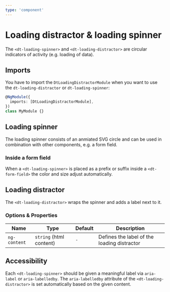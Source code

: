 ```yaml
---
type: 'component'
---
```


# Loading distractor & loading spinner

The `<dt-loading-spinner>` and `<dt-loading-distractor>` are circular indicators
of activity (e.g. loading of data).

## Imports

You have to import the `DtLoadingDistractorModule` when you want to use the
`dt-loading-distractor` or `dt-loading-spinner`:

```typescript
@NgModule({
  imports: [DtLoadingDistractorModule],
})
class MyModule {}
```

## Loading spinner

The loading spinner consists of an anmiated SVG circle and can be used in
combination with other components, e.g. a form field.

<docs-source-example example="LoadingDistractorSpinnerExample"></docs-source-example>

### Inside a form field

When a `<dt-loading-spinner>` is placed as a prefix or suffix inside a
`<dt-form-field>` the color and size adjust automatically.

<docs-source-example example="LoadingDistractorInputExample"></docs-source-example>

## Loading distractor

The `<dt-loading-distractor>` wraps the spinner and adds a label next to it.

<docs-source-example example="LoadingDistractorDefaultExample"></docs-source-example>

### Options & Properties

| Name         | Type                    | Default | Description                                 |
| ------------ | ----------------------- | ------- | ------------------------------------------- |
| `ng-content` | `string` (html content) | `-`     | Defines the label of the loading distractor |

## Accessibility

Each `<dt-loading-spinner>` should be given a meaningful label via `aria-label`
or `aria-labelledby`. The `aria-labelledby` attribute of the
`<dt-loading-distractor>` is set automatically based on the given content.
